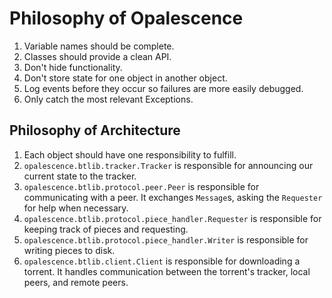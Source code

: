 # Philosophy of Opalescence
1. Variable names should be complete.
2. Classes should provide a clean API.
3. Don't hide functionality.
4. Don't store state for one object in another object.
5. Log events before they occur so failures are more easily debugged.
6. Only catch the most relevant Exceptions.

## Philosophy of Architecture
1. Each object should have one responsibility to fulfill.
2. `opalescence.btlib.tracker.Tracker` is responsible for announcing our current state to the tracker.
3. `opalescence.btlib.protocol.peer.Peer` is responsible for communicating with a peer. It exchanges ``Message``s, asking the ``Requester`` for help when necessary.
4. `opalescence.btlib.protocol.piece_handler.Requester` is responsible for keeping track of pieces and requesting.
5. `opalescence.btlib.protocol.piece_handler.Writer` is responsible for writing pieces to disk.
6. `opalescence.btlib.client.Client` is responsible for downloading a torrent. It handles communication between the torrent's tracker, local peers, and remote peers.

